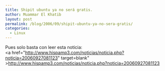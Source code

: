 ```yaml
---
title: Shipit ubuntu ya no será gratis.
author: Muammar El Khatib
layout: post
permalink: /blog/2006/09/shipit-ubuntu-ya-no-sera-gratis/
categories:
  - Linux
---
```

Pues solo basta con leer esta noticia:  
<a href="http://www.hispamp3.com/noticias/noticia.php?noticia=20060927081123" target=blank" >http://www.hispamp3.com/noticias/noticia.php?noticia=20060927081123</a>